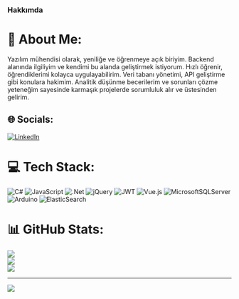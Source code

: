 ### Hakkımda

# 💫 About Me:
Yazılım mühendisi olarak, yeniliğe ve öğrenmeye açık biriyim. Backend alanında ilgiliyim ve kendimi bu alanda geliştirmek istiyorum. Hızlı öğrenir, öğrendiklerimi kolayca uygulayabilirim. Veri tabanı yönetimi, API geliştirme gibi konulara hakimim. Analitik düşünme becerilerim ve sorunları çözme yeteneğim sayesinde karmaşık projelerde sorumluluk alır ve üstesinden gelirim.


## 🌐 Socials:
[![LinkedIn](https://img.shields.io/badge/LinkedIn-%230077B5.svg?logo=linkedin&logoColor=white)](https://linkedin.com/in/https://www.linkedin.com/in/mahmut-öğütcü-951341170/) 

# 💻 Tech Stack:
![C#](https://img.shields.io/badge/c%23-%23239120.svg?style=for-the-badge&logo=c-sharp&logoColor=white) ![JavaScript](https://img.shields.io/badge/javascript-%23323330.svg?style=for-the-badge&logo=javascript&logoColor=%23F7DF1E) ![.Net](https://img.shields.io/badge/.NET-5C2D91?style=for-the-badge&logo=.net&logoColor=white) ![jQuery](https://img.shields.io/badge/jquery-%230769AD.svg?style=for-the-badge&logo=jquery&logoColor=white) ![JWT](https://img.shields.io/badge/JWT-black?style=for-the-badge&logo=JSON%20web%20tokens) ![Vue.js](https://img.shields.io/badge/vuejs-%2335495e.svg?style=for-the-badge&logo=vuedotjs&logoColor=%234FC08D) ![MicrosoftSQLServer](https://img.shields.io/badge/Microsoft%20SQL%20Sever-CC2927?style=for-the-badge&logo=microsoft%20sql%20server&logoColor=white) ![Arduino](https://img.shields.io/badge/-Arduino-00979D?style=for-the-badge&logo=Arduino&logoColor=white) ![ElasticSearch](https://img.shields.io/badge/-ElasticSearch-005571?style=for-the-badge&logo=elasticsearch)
# 📊 GitHub Stats:
![](https://github-readme-stats.vercel.app/api?username=Mahmut-OGUTCU&theme=tokyonight&hide_border=false&include_all_commits=false&count_private=false)<br/>
![](https://github-readme-streak-stats.herokuapp.com/?user=Mahmut-OGUTCU&theme=tokyonight&hide_border=false)<br/>
![](https://github-readme-stats.vercel.app/api/top-langs/?username=Mahmut-OGUTCU&theme=tokyonight&hide_border=false&include_all_commits=false&count_private=false&layout=compact)

---
[![](https://visitcount.itsvg.in/api?id=Mahmut-OGUTCU&icon=0&color=0)](https://visitcount.itsvg.in)

<!-- Proudly created with GPRM ( https://gprm.itsvg.in ) -->
